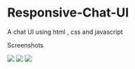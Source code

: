 # Responsive-Chat-UI
A chat UI using html , css and javascript

Screenshots

![](images/images01.png)
![](images/images02.png)
![](images/images03.png)

